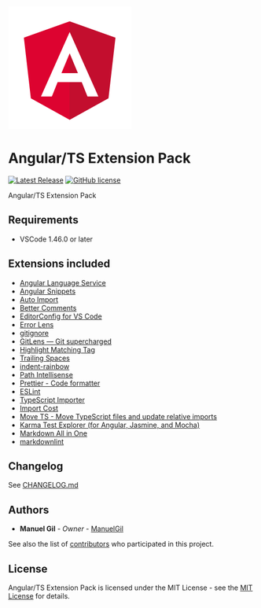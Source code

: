 ![icon](https://raw.githubusercontent.com/ManuelGil/vscode-angular-pack/main/icon.png)

# Angular/TS Extension Pack

[![Latest Release](https://img.shields.io/visual-studio-marketplace/v/imgildev.vscode-angular-ts-pack?style=flat&label=VS%20Marketplace&logo=visual-studio-code)](https://marketplace.visualstudio.com/items?itemName=imgildev.vscode-angular-ts-pack)
[![GitHub license](https://img.shields.io/github/license/ManuelGil/vscode-angular-pack)]()

Angular/TS Extension Pack

## Requirements

- VSCode 1.46.0 or later

## Extensions included

- [Angular Language Service](https://marketplace.visualstudio.com/items?itemName=Angular.ng-template)
- [Angular Snippets](https://marketplace.visualstudio.com/items?itemName=johnpapa.Angular2)
- [Auto Import](https://marketplace.visualstudio.com/items?itemName=steoates.autoimport)
- [Better Comments](https://marketplace.visualstudio.com/items?itemName=aaron-bond.better-comments)
- [EditorConfig for VS Code](https://marketplace.visualstudio.com/items?itemName=editorconfig.editorconfig)
- [Error Lens](https://marketplace.visualstudio.com/items?itemName=usernamehw.errorlens)
- [gitignore](https://marketplace.visualstudio.com/items?itemName=codezombiech.gitignore)
- [GitLens — Git supercharged](https://marketplace.visualstudio.com/items?itemName=eamodio.gitlens)
- [Highlight Matching Tag](https://marketplace.visualstudio.com/items?itemName=vincaslt.highlight-matching-tag)
- [Trailing Spaces](https://marketplace.visualstudio.com/items?itemName=shardulm94.trailing-spaces)
- [indent-rainbow](https://marketplace.visualstudio.com/items?itemName=oderwat.indent-rainbow)
- [Path Intellisense](https://marketplace.visualstudio.com/items?itemName=christian-kohler.path-intellisense)
- [Prettier - Code formatter](https://marketplace.visualstudio.com/items?itemName=esbenp.prettier-vscode)
- [ESLint](https://marketplace.visualstudio.com/items?itemName=dbaeumer.vscode-eslint)
- [TypeScript Importer](https://marketplace.visualstudio.com/items?itemName=pmneo.tsimporter)
- [Import Cost](https://marketplace.visualstudio.com/items?itemName=wix.vscode-import-cost)
- [Move TS - Move TypeScript files and update relative imports](https://marketplace.visualstudio.com/items?itemName=stringham.move-ts)
- [Karma Test Explorer (for Angular, Jasmine, and Mocha)](https://marketplace.visualstudio.com/items?itemName=lucono.karma-test-explorer)
- [Markdown All in One](https://marketplace.visualstudio.com/items?itemName=yzhang.markdown-all-in-one)
- [markdownlint](https://marketplace.visualstudio.com/items?itemName=davidanson.vscode-markdownlint)

## Changelog

See [CHANGELOG.md](./CHANGELOG.md)

## Authors

- **Manuel Gil** - _Owner_ - [ManuelGil](https://github.com/ManuelGil)

See also the list of [contributors](https://github.com/ManuelGil/vscode-angular-pack/contributors) who participated in this project.

## License

Angular/TS Extension Pack is licensed under the MIT License - see the [MIT License](https://opensource.org/licenses/MIT) for details.
